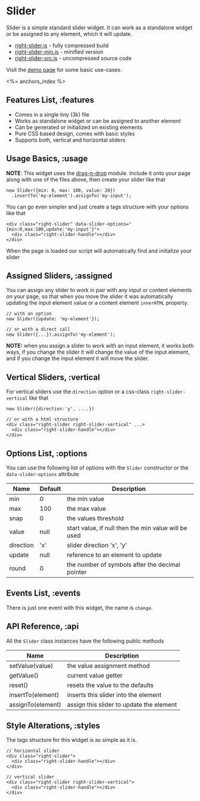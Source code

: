 # Slider

Slider is a simple standard slider widget. It can work as a standalone widget or be assigned
to any element, which it will update.

* [right-slider.js](/builds/ui/right-slider.js) - fully compressed build
* [right-slider-min.js](/builds/ui/right-slider-min.js) - minified version
* [right-slider-src.js](/builds/ui/right-slider-src.js) - uncompressed source code

Visit the [demo page](/ui/slider/demo) for some basic use-cases.

<%= anchors_index %>

## Features List, :features

* Comes in a single tiny (3k) file
* Works as standalone widget or can be assigned to another element
* Can be generated or initialized on existing elements
* Pure CSS based design, comes with basic styles
* Supports both, vertical and horizontal sliders

## Usage Basics, :usage

__NOTE__: This widget uses the [drag-n-drop](/goods/drag-n-drop) module. Include it onto your page along
with one of the files above, then create your slider like that

    new Slider({min: 0, max: 100, value: 20})
      .insertTo('my-element').assignTo('my-input');

You can go even simpler and just create a tags structure with your options like that

    <div class="right-slider" data-slider-options="{min:0,max:100,update:'my-input'}">
      <div class="right-slider-handle"></div>
    </div>

When the page is loaded our script will automatically find and initialize your slider

## Assigned Sliders, :assigned

You can assign any slider to work in pair with any input or content elements on your page,
so that when you move the slider it was automatically updating the input element value or a
content element `innerHTML` property.

    // with an option
    new Slider({update: 'my-element'});

    // or with a direct call
    new Slider({...}).assignTo('my-element');

__NOTE:__ when you assign a slider to work with an input element, it works both ways, if you
change the slider it will change the value of the input element, and if you change the input
element it will move the slider.

## Vertical Sliders, :vertical

For vertical sliders use the `direction` option or a css-class `right-slider-vertical` like that

    new Slider({direction:'y', ....})

    // or with a html structure
    <div class="right-slider right-slider-vertical" ...>
      <div class="right-slider-handle"></div>
    </div>


## Options List, :options

You can use the following list of options with the `Slider` constructor or the `data-slider-options` attribute

Name      | Default | Description
----------|---------|----------------------------------------------------------------
min       | 0       | the min value
max       | 100     | the max value
snap      | 0       | the values threshold
value     | null    | start value, if null then the min value will be used
direction | 'x'     | slider direction 'x', 'y'
update    | null    | reference to an element to update
round     | 0       | the number of symbols after the decimal pointer


## Events List, :events

There is just one event with this widget, the name is `change`.


## API Reference, :api

All the `Slider` class instances have the following public methods

Name              | Description
------------------|----------------------------------------------------------------
setValue(value)   | the value assignment method
getValue()        | current value getter
reset()           | resets the value to the defaults
insertTo(element) | inserts this slider into the element
assignTo(element) | assign this slider to update the element


## Style Alterations, :styles

The tags structure for this widget is as simple as it is.

    // horizontal slider
    <div class="right-slider">
      <div class="right-slider-handle"></div>
    </div>

    // vertical slider
    <div class="right-slider right-slider-vertical">
      <div class="right-slider-handle"></div>
    </div>
